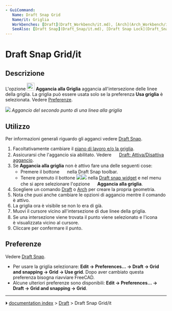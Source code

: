 ```yaml
---
- GuiCommand:
   Name: Draft Snap Grid
   Name/it: Griglia
   Workbenches: [Draft](Draft_Workbench/it.md), [Arch](Arch_Workbench/it.md)
   SeeAlso: [Draft Snap](Draft_Snap/it.md), [Draft Snap Lock](Draft_Snap_Lock/it.md), [Draft ToggleGrid](Draft_ToggleGrid/it.md), [Draft SelectPlane](Draft_SelectPlane/it.md)
---
```


# Draft Snap Grid/it

## Descrizione

L\'opzione <img alt="" src=images/Draft_Snap_Grid.svg  style="width:24px;"> **Aggancia alla Griglia** aggancia all\'intersezione delle linee della griglia. La griglia può essere usata solo se la preferenza **Usa griglia** è selezionata. Vedere [Preferenze](#Preferenze.md).

![](images/Draft_Snap_Grid_example.png ) 
*Aggancio del secondo punto di una linea alla griglia*

## Utilizzo

Per informazioni generali riguardo gli agganci vedere [Draft Snap](Draft_Snap/it.md).

1.  Facoltativamente cambiare il [piano di lavoro e/o la griglia](Draft_SelectPlane/it.md).
2.  Assicurarsi che l\'aggancio sia abilitato. Vedere <img alt="" src=images/Draft_Snap_Lock.svg  style="width:16px;"> [Draft: Attiva/Disattiva aggancio](Draft_Snap_Lock/it.md).
3.  Se **Aggancia alla griglia** non è attivo fare una delle seguenti cose:
    -   Premere il bottone **<img src="images/Draft_Snap_Grid.svg" width=16px>** nella Draft Snap toolbar.
    -   Tenere premuto il bottone **<img src="images/Draft_Snap_Lock.svg" width=x16px><img src="images/Toolbar_flyout_arrow.svg" width=x16px>** nella [Draft snap widget](Draft_snap_widget/it.md) e nel menu che si apre selezionare l\'opzione **<img src="images/Draft_Snap_Grid.svg" width=16px> Aggancia alla griglia**.
4.  Scegliere un comando [Draft](Draft_Workbench.md) o [Arch](Arch_Workbench.md) per creare la propria geometria.
5.  Nota che puoi anche cambiare le opzioni di aggancio mentre il comando è attivo.
6.  La griglia ora è visibile se non lo era di già.
7.  Muovi il cursore vicino all\'intersezione di due linee della griglia.
8.  Se una intersezione viene trovata il punto viene selezionato e l\'icona <img alt="" src=images/Draft_Snap_Grid.svg  style="width:16px;"> è visualizzata vicino al cursore.
9.  Cliccare per confermare il punto.

## Preferenze

Vedere [Draft Snap](Draft_Snap/it#Preferenze.md).

-   Per usare la griglia selezionare: **Edit → Preferences... → Draft → Grid and snapping → Grid → Use grid**. Dopo aver cambiato questa preferenza bisogna riavviare FreeCAD.
-   Alcune ulteriori preferenze sono disponibili: **Edit → Preferences... → Draft → Grid and snapping → Grid**.



---
⏵ [documentation index](../README.md) > [Draft](Draft_Workbench.md) > Draft Snap Grid/it
